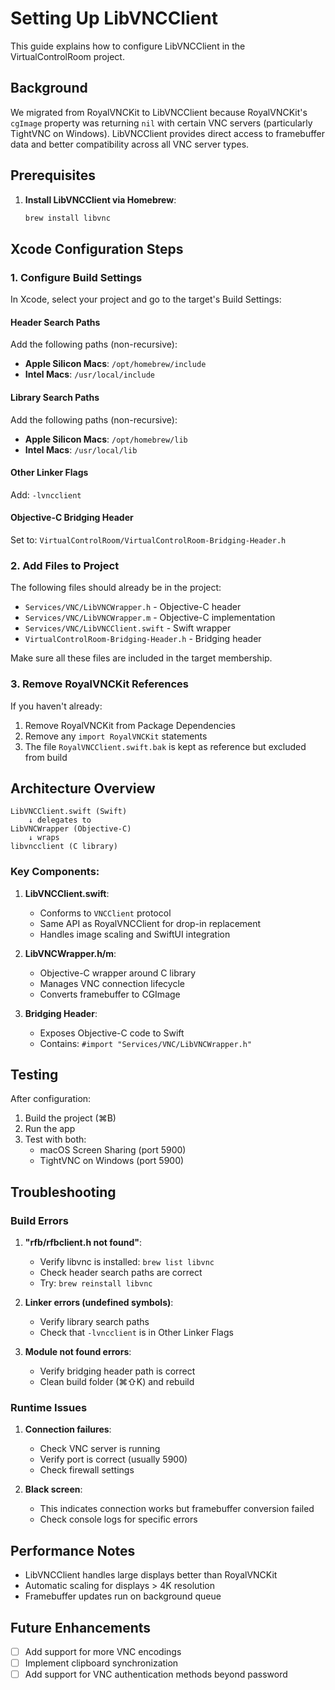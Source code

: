 # Setting Up LibVNCClient

This guide explains how to configure LibVNCClient in the VirtualControlRoom project.

## Background

We migrated from RoyalVNCKit to LibVNCClient because RoyalVNCKit's `cgImage` property was returning `nil` with certain VNC servers (particularly TightVNC on Windows). LibVNCClient provides direct access to framebuffer data and better compatibility across all VNC server types.

## Prerequisites

1. **Install LibVNCClient via Homebrew**:
   ```bash
   brew install libvnc
   ```

## Xcode Configuration Steps

### 1. Configure Build Settings

In Xcode, select your project and go to the target's Build Settings:

#### Header Search Paths
Add the following paths (non-recursive):
- **Apple Silicon Macs**: `/opt/homebrew/include`
- **Intel Macs**: `/usr/local/include`

#### Library Search Paths
Add the following paths (non-recursive):
- **Apple Silicon Macs**: `/opt/homebrew/lib`
- **Intel Macs**: `/usr/local/lib`

#### Other Linker Flags
Add: `-lvncclient`

#### Objective-C Bridging Header
Set to: `VirtualControlRoom/VirtualControlRoom-Bridging-Header.h`

### 2. Add Files to Project

The following files should already be in the project:
- `Services/VNC/LibVNCWrapper.h` - Objective-C header
- `Services/VNC/LibVNCWrapper.m` - Objective-C implementation
- `Services/VNC/LibVNCClient.swift` - Swift wrapper
- `VirtualControlRoom-Bridging-Header.h` - Bridging header

Make sure all these files are included in the target membership.

### 3. Remove RoyalVNCKit References

If you haven't already:
1. Remove RoyalVNCKit from Package Dependencies
2. Remove any `import RoyalVNCKit` statements
3. The file `RoyalVNCClient.swift.bak` is kept as reference but excluded from build

## Architecture Overview

```
LibVNCClient.swift (Swift)
    ↓ delegates to
LibVNCWrapper (Objective-C)
    ↓ wraps
libvncclient (C library)
```

### Key Components:

1. **LibVNCClient.swift**: 
   - Conforms to `VNCClient` protocol
   - Same API as RoyalVNCClient for drop-in replacement
   - Handles image scaling and SwiftUI integration

2. **LibVNCWrapper.h/m**:
   - Objective-C wrapper around C library
   - Manages VNC connection lifecycle
   - Converts framebuffer to CGImage

3. **Bridging Header**:
   - Exposes Objective-C code to Swift
   - Contains: `#import "Services/VNC/LibVNCWrapper.h"`

## Testing

After configuration:
1. Build the project (⌘B)
2. Run the app
3. Test with both:
   - macOS Screen Sharing (port 5900)
   - TightVNC on Windows (port 5900)

## Troubleshooting

### Build Errors

1. **"rfb/rfbclient.h not found"**:
   - Verify libvnc is installed: `brew list libvnc`
   - Check header search paths are correct
   - Try: `brew reinstall libvnc`

2. **Linker errors (undefined symbols)**:
   - Verify library search paths
   - Check that `-lvncclient` is in Other Linker Flags

3. **Module not found errors**:
   - Verify bridging header path is correct
   - Clean build folder (⌘⇧K) and rebuild

### Runtime Issues

1. **Connection failures**:
   - Check VNC server is running
   - Verify port is correct (usually 5900)
   - Check firewall settings

2. **Black screen**:
   - This indicates connection works but framebuffer conversion failed
   - Check console logs for specific errors

## Performance Notes

- LibVNCClient handles large displays better than RoyalVNCKit
- Automatic scaling for displays > 4K resolution
- Framebuffer updates run on background queue

## Future Enhancements

- [ ] Add support for more VNC encodings
- [ ] Implement clipboard synchronization
- [ ] Add support for VNC authentication methods beyond password